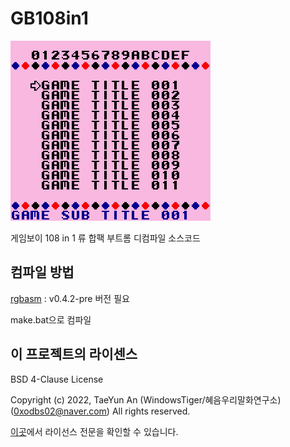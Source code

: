 # GB108in1
![](image/image.png)

게임보이 108 in 1 류 합팩 부트롬 디컴파일 소스코드

## 컴파일 방법
[rgbasm](https://github.com/gbdev/rgbds) : v0.4.2-pre 버전 필요

make.bat으로 컴파일 

## 이 프로젝트의 라이센스

BSD 4-Clause License

Copyright (c) 2022, TaeYun An (WindowsTiger/혜음우리말화연구소) (0xodbs02@naver.com) All rights reserved.

[이곳](LICENSE.md)에서 라이선스 전문을 확인할 수 있습니다.
